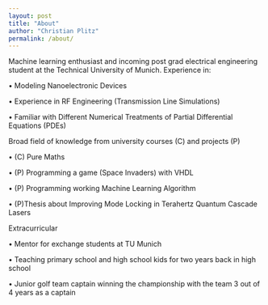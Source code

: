 ```yaml
---
layout: post
title: "About"
author: "Christian Plitz"
permalink: /about/
---
```


Machine learning enthusiast and incoming post grad electrical engineering student at the Technical University of Munich. Experience in: 



• Modeling Nanoelectronic Devices

• Experience in RF Engineering (Transmission Line Simulations)

• Familiar with Different Numerical Treatments of Partial Differential Equations (PDEs)



Broad field of knowledge from university courses (C) and projects (P)

• (C) Pure Maths 

• (P) Programming a game (Space Invaders) with VHDL

• (P) Programming working Machine Learning Algorithm

• (P)Thesis about Improving Mode Locking in Terahertz Quantum Cascade Lasers 



Extracurricular

• Mentor for exchange students at TU Munich

• Teaching primary school and high school kids for two years back in high school

• Junior golf team captain winning the championship with the team 3 out of 4 years as a captain
